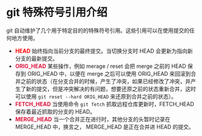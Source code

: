 # git 特殊符号引用介绍

git 自动维护了几个用于特定目的的特殊符号引用。这些引用可以在使用提交的任何地方使用。

- <font color=red><strong>HEAD</strong></font> 始终指向当前分支的最终提交。当切换分支时 HEAD 会更新为指向新分支的最新提交。   
- <font color='#DC143C'><strong>ORIG_HEAD</strong></font> 某些操作，例如 merage / reset 会把 merge 之前的 HEAD 保存到 ORIG_HEAD 中，以便在 merge 之后可以使用 ORIG_HEAD 来回滚到合并之前的状态（在分支合并的时候，产生了冲突，如果已经修改了冲突，并产生了新的提交，但是冲突解决的有问题，想要还原之前的状态重新合并，这时可以使用 `git reset --hard ORIG_HEAD` 来还原到合并之前的状态）。  
- <font color='#DC143C'><strong>FETCH_HEAD</strong></font> 当使用命令 `git fetch` 抓取远程仓库更新时，FETCH_HEAD 保存着最近抓取的分支的 HEAD。  
- <font color='#DC143C'><strong>MERGE_HEAD</strong></font> 当一个合并正在进行时，其他分支的头暂时记录在 MERGE_HEAD 中，换言之， MERGE_HEAD 是正在合并进 HEAD 的提交。  
